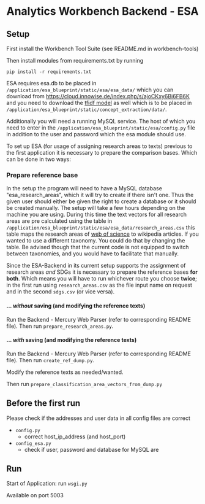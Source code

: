 # Analytics Workbench Backend - ESA

## Setup
First install the Workbench Tool Suite (see README.md in workbench-tools)

Then install modules from requirements.txt by running

`pip install -r requirements.txt`

ESA requires esa.db to be placed in `/application/esa_blueprint/static/esa/esa_data/`
which you can download from https://cloud.innowise.de/index.php/s/ajoCKxy6Bi6FB6K
and you need to download the [tfidf model](https://cloud.innowise.de/index.php/s/NAQbmiFcaBYePAw)
as well which is to be placed in `/application/esa_blueprint/static/concept_extraction/data/`.

Additionally you will need a running MySQL service. The host of which you need to enter in the `/application/esa_blueprint/static/esa/config.py`
file in addition to the user and password which the esa module should use.

To set up ESA (for usage of assigning research areas to texts) previous to the first application it is necessary to prepare the comparison bases. 
Which can be done in two ways: 

### Prepare reference base 
In the setup the program will need to have a MySQL database "esa_research_areas", 
which it will try to create if there isn't one. Thus the given user should either be
given the right to create a database or it should be created manually.
The setup will take a few hours depending on the machine you are using. During this time the text vectors for all
research areas are pre calculated using the table in `/application/esa_blueprint/static/esa/esa_data/research_areas.csv` 
this table maps the research areas of [web of science](https://images.webofknowledge.com/images/help/WOS/hp_research_areas_easca.html) to
wikipedia articles. If you wanted to use a different taxonomy. You could do that by changing the table.
Be advised though that the current code is not equipped to switch between taxonomies, and you would have to facilitate
that manually.

Since the ESA-Backend in its current setup supports the assignment of research areas *and* SDGs it is necessary 
to prepare the reference bases **for both**. Which means you will have to run whichever route you choose **twice**; 
in the first run using `research_areas.csv` as the file input name on request and in the second `sdgs.csv` (or vice versa).

#### ... *without* saving (and modifying the reference texts)
Run the Backend - Mercury Web Parser (refer to corresponding README file).
Then run `prepare_research_areas.py`. 

#### ... *with* saving (and modifying the reference texts)
Run the Backend - Mercury Web Parser (refer to corresponding README file).
Then run `create_ref_dump.py`. 

Modify the reference texts as needed/wanted.

Then run `prepare_classification_area_vectors_from_dump.py`

## Before the first run
Please check if the addresses and user data in all config files are correct
- `config.py`
	- correct host_ip_address (and host_port)
- `config_esa.py` 
	- check if user, password and database for MySQL are

## Run
Start of Application: run `wsgi.py`

Available on port 5003